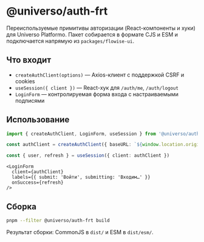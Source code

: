 # @universo/auth-frt

Переиспользуемые примитивы авторизации (React-компоненты и хуки) для Universo Platformo. Пакет собирается в формате CJS и ESM и подключается напрямую из `packages/flowise-ui`.

## Что входит

- `createAuthClient(options)` — Axios-клиент с поддержкой CSRF и cookies
- `useSession({ client })` — React-хук для `/auth/me`, `/auth/logout`
- `LoginForm` — контролируемая форма входа с настраиваемыми подписями

## Использование

```ts
import { createAuthClient, LoginForm, useSession } from '@universo/auth-frt'

const authClient = createAuthClient({ baseURL: `${window.location.origin}/api/v1` })

const { user, refresh } = useSession({ client: authClient })
```

```tsx
<LoginForm
  client={authClient}
  labels={{ submit: 'Войти', submitting: 'Входим…' }}
  onSuccess={refresh}
/>
```

## Сборка

```bash
pnpm --filter @universo/auth-frt build
```

Результат сборки: CommonJS в `dist/` и ESM в `dist/esm/`.
